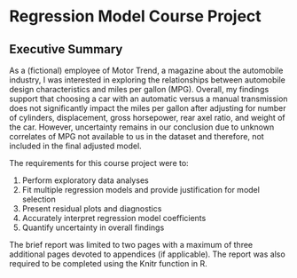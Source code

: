# Regression Model Course Project

## Executive Summary ##

As a (fictional) employee of Motor Trend, a magazine about the automobile industry, I was interested in exploring the relationships between automobile design characteristics and miles per gallon (MPG). Overall, my findings support that choosing a car with an automatic versus a manual transmission does not significantly impact the miles per gallon after adjusting for number of cylinders, displacement, gross horsepower, rear axel ratio, and weight of the car. However, uncertainty remains in our conclusion due to unknown correlates of MPG not available to us in the dataset and therefore, not included in the final adjusted model. 

The requirements for this course project were to:

  1. Perform exploratory data analyses
  2. Fit multiple regression models and provide justification for model selection
  3. Present residual plots and diagnostics
  4. Accurately interpret regression model coefficients
  5. Quantify uncertainty in overall findings
  
 The brief report was limited to two pages with a maximum of three additional pages devoted to appendices (if applicable). The report was also required to be completed using the Knitr function in R.
